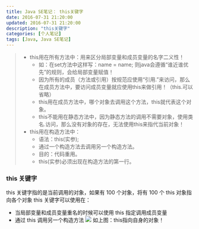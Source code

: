 ```yaml
---
title: Java SE笔记： this关键字
date: 2016-07-31 21:20:00
updated: 2016-07-31 21:20:00
description: "this关键字"
categories: [个人笔记]
tags: [Java, Java SE笔记]
---
```


> - this用在所有方法中：用来区分局部变量和成员变量的名字二义性！
>   - 如：在set方法中这样写：name = name; 则java会遵循“谁近谁优先”的规则，会给局部变量赋值！
>   - 因为所有的成员（方法或引用）按规范应使用“引用.”来访问，那么在成员方法中，要访问成员变量就应使用this来做引用！（this.可以省略）
>   - this用在成员方法中，哪个对象去调用这个方法，this就代表这个对象。
>   - this不能用在静态方法中，因为静态方法的调用不需要对象，使用类名.访问，那么没有对象的存在，无法使用this来指代当前对象！
> - this用在构造方法中：
>   - 语法：this(实参);
>   - 通过一个构造方法去调用另一个构造方法。
>   - 目的：代码重用。
>   - this(实参)必须出现在构造方法的第一行。

### this 关键字
this 关键字指的是当前调用的对象，如果有 100 个对象，将有 100 个 this 对象指向各个对象
this 关键字可以使用在：
- 当局部变量和成员变量重名的时候可以使用 this 指定调用成员变量
- 通过 this 调用另一个构造方法
![](/blog/images/javase_13.jpg)
 如上图：this指向自身的对象！